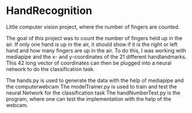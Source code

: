 # HandRecognition
Little computer vision project, where the number of fingers are counted. 

The goal of this project was to count the number of fingers held up in the air. If only one hand is up in the air, it should show if it is the right or left hand and how many fingers are up in the air. To do this, I was working with mediapipe and the x- and y-coordinates of the 21 different handlandmarks. This 42 long vector of coordinates can then be plugged into a neural network to do the classification task.

The hands.py is used to generate the data with the help of mediapipe and the computerwebcam
The modelTrainer.py is used to train and test the neural Network for the classification task
The handNumberTest.py is the program, where one can test the implementation with the help of the webcam.


